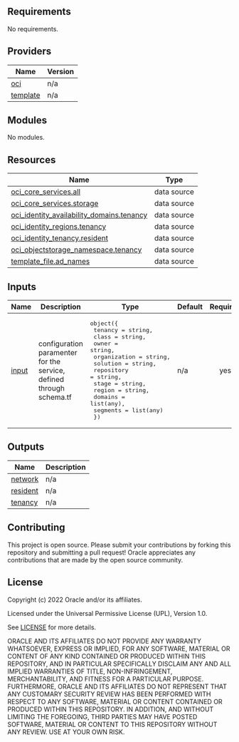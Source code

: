 ## Requirements

No requirements.

## Providers

| Name | Version |
|------|---------|
| <a name="provider_oci"></a> [oci](#provider\_oci) | n/a |
| <a name="provider_template"></a> [template](#provider\_template) | n/a |

## Modules

No modules.

## Resources

| Name | Type |
|------|------|
| [oci_core_services.all](https://registry.terraform.io/providers/hashicorp/oci/latest/docs/data-sources/core_services) | data source |
| [oci_core_services.storage](https://registry.terraform.io/providers/hashicorp/oci/latest/docs/data-sources/core_services) | data source |
| [oci_identity_availability_domains.tenancy](https://registry.terraform.io/providers/hashicorp/oci/latest/docs/data-sources/identity_availability_domains) | data source |
| [oci_identity_regions.tenancy](https://registry.terraform.io/providers/hashicorp/oci/latest/docs/data-sources/identity_regions) | data source |
| [oci_identity_tenancy.resident](https://registry.terraform.io/providers/hashicorp/oci/latest/docs/data-sources/identity_tenancy) | data source |
| [oci_objectstorage_namespace.tenancy](https://registry.terraform.io/providers/hashicorp/oci/latest/docs/data-sources/objectstorage_namespace) | data source |
| [template_file.ad_names](https://registry.terraform.io/providers/hashicorp/template/latest/docs/data-sources/file) | data source |

## Inputs

| Name | Description | Type | Default | Required |
|------|-------------|------|---------|:--------:|
| <a name="input_input"></a> [input](#input\_input) | configuration paramenter for the service, defined through schema.tf | <pre>object({<br>        tenancy      = string,<br>        class        = string,<br>        owner        = string,<br>        organization = string,<br>        solution     = string,<br>        repository   = string,<br>        stage        = string,<br>        region       = string,<br>        domains      = list(any),<br>        segments     = list(any)<br>    })</pre> | n/a | yes |

## Outputs

| Name | Description |
|------|-------------|
| <a name="output_network"></a> [network](#output\_network) | n/a |
| <a name="output_resident"></a> [resident](#output\_resident) | n/a |
| <a name="output_tenancy"></a> [tenancy](#output\_tenancy) | n/a |
## Contributing
This project is open source.  Please submit your contributions by forking this repository and submitting a pull request!  Oracle appreciates any contributions that are made by the open source community.

## License
Copyright (c) 2022 Oracle and/or its affiliates.

Licensed under the Universal Permissive License (UPL), Version 1.0.

See [LICENSE](LICENSE) for more details.

ORACLE AND ITS AFFILIATES DO NOT PROVIDE ANY WARRANTY WHATSOEVER, EXPRESS OR IMPLIED, FOR ANY SOFTWARE, MATERIAL OR CONTENT OF ANY KIND CONTAINED OR PRODUCED WITHIN THIS REPOSITORY, AND IN PARTICULAR SPECIFICALLY DISCLAIM ANY AND ALL IMPLIED WARRANTIES OF TITLE, NON-INFRINGEMENT, MERCHANTABILITY, AND FITNESS FOR A PARTICULAR PURPOSE.  FURTHERMORE, ORACLE AND ITS AFFILIATES DO NOT REPRESENT THAT ANY CUSTOMARY SECURITY REVIEW HAS BEEN PERFORMED WITH RESPECT TO ANY SOFTWARE, MATERIAL OR CONTENT CONTAINED OR PRODUCED WITHIN THIS REPOSITORY. IN ADDITION, AND WITHOUT LIMITING THE FOREGOING, THIRD PARTIES MAY HAVE POSTED SOFTWARE, MATERIAL OR CONTENT TO THIS REPOSITORY WITHOUT ANY REVIEW. USE AT YOUR OWN RISK. 
